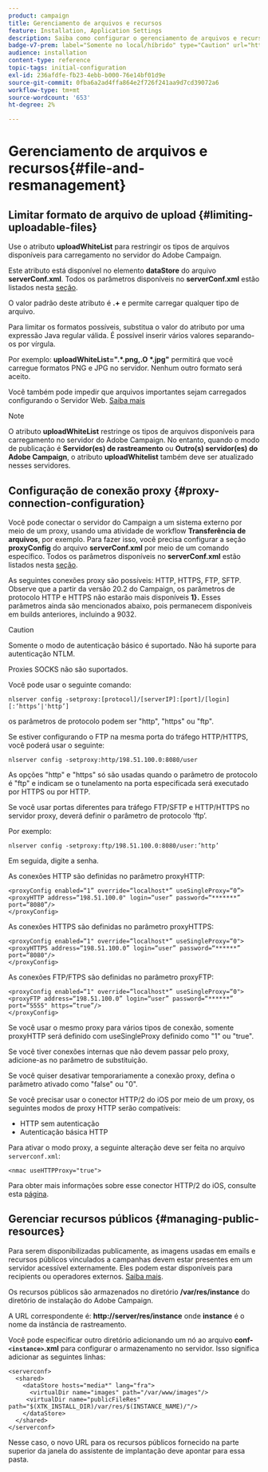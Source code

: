 ```yaml
---
product: campaign
title: Gerenciamento de arquivos e recursos
feature: Installation, Application Settings
description: Saiba como configurar o gerenciamento de arquivos e recursos no Campaign
badge-v7-prem: label="Somente no local/híbrido" type="Caution" url="https://experienceleague.adobe.com/docs/campaign-classic/using/installing-campaign-classic/architecture-and-hosting-models/hosting-models-lp/hosting-models.html?lang=pt-BR" tooltip="Aplica-se somente a implantações locais e híbridas"
audience: installation
content-type: reference
topic-tags: initial-configuration
exl-id: 236afdfe-fb23-4ebb-b000-76e14bf01d9e
source-git-commit: 0fba6a2ad4ffa864e2f726f241aa9d7cd39072a6
workflow-type: tm+mt
source-wordcount: '653'
ht-degree: 2%

---
```


# Gerenciamento de arquivos e recursos{#file-and-resmanagement}



## Limitar formato de arquivo de upload {#limiting-uploadable-files}

Use o atributo **uploadWhiteList** para restringir os tipos de arquivos disponíveis para carregamento no servidor do Adobe Campaign.

Este atributo está disponível no elemento **dataStore** do arquivo **serverConf.xml**. Todos os parâmetros disponíveis no **serverConf.xml** estão listados nesta [seção](../../installation/using/the-server-configuration-file.md).

O valor padrão deste atributo é **.+** e permite carregar qualquer tipo de arquivo.

Para limitar os formatos possíveis, substitua o valor do atributo por uma expressão Java regular válida. É possível inserir vários valores separando-os por vírgula.

Por exemplo: **uploadWhiteList=&quot;.&#42;.png,.O &#42;.jpg&quot;** permitirá que você carregue formatos PNG e JPG no servidor. Nenhum outro formato será aceito.

Você também pode impedir que arquivos importantes sejam carregados configurando o Servidor Web. [Saiba mais](web-server-configuration.md)

>[!NOTE]
>
>O atributo **uploadWhiteList** restringe os tipos de arquivos disponíveis para carregamento no servidor do Adobe Campaign. No entanto, quando o modo de publicação é **Servidor(es) de rastreamento** ou **Outro(s) servidor(es) do Adobe Campaign**, o atributo **uploadWhitelist** também deve ser atualizado nesses servidores.

## Configuração de conexão proxy {#proxy-connection-configuration}

Você pode conectar o servidor do Campaign a um sistema externo por meio de um proxy, usando uma atividade de workflow **Transferência de arquivos**, por exemplo. Para fazer isso, você precisa configurar a seção **proxyConfig** do arquivo **serverConf.xml** por meio de um comando específico. Todos os parâmetros disponíveis no **serverConf.xml** estão listados nesta [seção](../../installation/using/the-server-configuration-file.md).

As seguintes conexões proxy são possíveis: HTTP, HTTPS, FTP, SFTP. Observe que a partir da versão 20.2 do Campaign, os parâmetros de protocolo HTTP e HTTPS não estarão mais disponíveis **1}.** Esses parâmetros ainda são mencionados abaixo, pois permanecem disponíveis em builds anteriores, incluindo a 9032.

>[!CAUTION]
>
>Somente o modo de autenticação básico é suportado. Não há suporte para autenticação NTLM.
>
>Proxies SOCKS não são suportados.
>

Você pode usar o seguinte comando:

```
nlserver config -setproxy:[protocol]/[serverIP]:[port]/[login][:‘https’|'http’]
```

os parâmetros de protocolo podem ser &quot;http&quot;, &quot;https&quot; ou &quot;ftp&quot;.

Se estiver configurando o FTP na mesma porta do tráfego HTTP/HTTPS, você poderá usar o seguinte:

```
nlserver config -setproxy:http/198.51.100.0:8080/user
```

As opções &quot;http&quot; e &quot;https&quot; só são usadas quando o parâmetro de protocolo é &quot;ftp&quot; e indicam se o tunelamento na porta especificada será executado por HTTPS ou por HTTP.

Se você usar portas diferentes para tráfego FTP/SFTP e HTTP/HTTPS no servidor proxy, deverá definir o parâmetro de protocolo ‘ftp’.


Por exemplo:

```
nlserver config -setproxy:ftp/198.51.100.0:8080/user:’http’
```

Em seguida, digite a senha.

As conexões HTTP são definidas no parâmetro proxyHTTP:

```
<proxyConfig enabled=“1” override=“localhost*” useSingleProxy=“0”>
<proxyHTTP address=“198.51.100.0" login=“user” password=“*******” port=“8080”/>
</proxyConfig>
```

As conexões HTTPS são definidas no parâmetro proxyHTTPS:

```
<proxyConfig enabled=“1" override=“localhost*” useSingleProxy=“0">
<proxyHTTPS address=“198.51.100.0” login=“user” password=“******” port=“8080"/>
</proxyConfig>
```

As conexões FTP/FTPS são definidas no parâmetro proxyFTP:

```
<proxyConfig enabled=“1" override=“localhost*” useSingleProxy=“0">
<proxyFTP address=“198.51.100.0” login=“user” password=“******” port=“5555" https=”true”/>
</proxyConfig>
```

Se você usar o mesmo proxy para vários tipos de conexão, somente proxyHTTP será definido com useSingleProxy definido como &quot;1&quot; ou &quot;true&quot;.

Se você tiver conexões internas que não devem passar pelo proxy, adicione-as no parâmetro de substituição.

Se você quiser desativar temporariamente a conexão proxy, defina o parâmetro ativado como &quot;false&quot; ou &quot;0&quot;.

Se você precisar usar o conector HTTP/2 do iOS por meio de um proxy, os seguintes modos de proxy HTTP serão compatíveis:

* HTTP sem autenticação
* Autenticação básica HTTP

Para ativar o modo proxy, a seguinte alteração deve ser feita no arquivo `serverconf.xml`:

```
<nmac useHTTPProxy="true">
```

Para obter mais informações sobre esse conector HTTP/2 do iOS, consulte esta [página](../../delivery/using/about-mobile-app-channel.md).

## Gerenciar recursos públicos {#managing-public-resources}

Para serem disponibilizadas publicamente, as imagens usadas em emails e recursos públicos vinculados a campanhas devem estar presentes em um servidor acessível externamente. Eles podem estar disponíveis para recipients ou operadores externos. [Saiba mais](../../installation/using/deploying-an-instance.md#managing-public-resources).

Os recursos públicos são armazenados no diretório **/var/res/instance** do diretório de instalação do Adobe Campaign.

A URL correspondente é: **http://server/res/instance** onde **instance** é o nome da instância de rastreamento.

Você pode especificar outro diretório adicionando um nó ao arquivo **conf-`<instance>`.xml** para configurar o armazenamento no servidor. Isso significa adicionar as seguintes linhas:

```
<serverconf>
  <shared>
    <dataStore hosts="media*" lang="fra">
      <virtualDir name="images" path="/var/www/images"/>
     <virtualDir name="publicFileRes" path="$(XTK_INSTALL_DIR)/var/res/$(INSTANCE_NAME)/"/>
    </dataStore>
  </shared>
</serverconf>
```

Nesse caso, o novo URL para os recursos públicos fornecido na parte superior da janela do assistente de implantação deve apontar para essa pasta.
